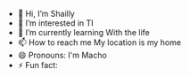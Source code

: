 - 👋 Hi, I’m Shailly
- 👀 I’m interested in TI 
- 🌱 I’m currently learning With the life
- 📫 How to reach me My location is my home
- 😄 Pronouns: I'm Macho
- ⚡ Fun fact: 

<!---
ShaillyL/ShaillyL is a ✨ special ✨ repository because its `README.md` (this file) appears on your GitHub profile.
You can click the Preview link to take a look at your changes.
--->
